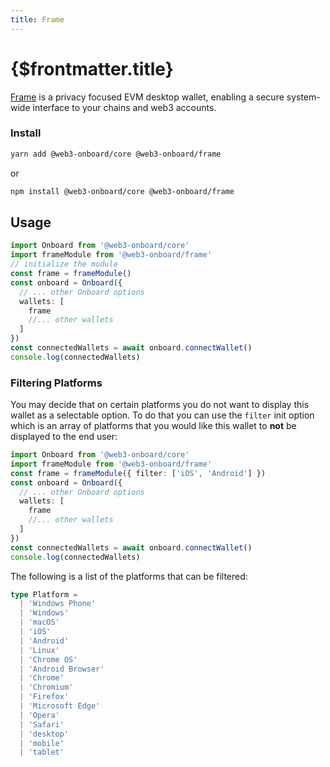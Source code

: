 ```yaml
---
title: Frame
---
```


# {$frontmatter.title}

[Frame](https://frame.sh/) is a privacy focused EVM desktop wallet, enabling a secure system-wide interface to your chains and web3 accounts.

### Install

```sh copy
yarn add @web3-onboard/core @web3-onboard/frame
```

or

```sh copy
npm install @web3-onboard/core @web3-onboard/frame
```

## Usage

```typescript
import Onboard from '@web3-onboard/core'
import frameModule from '@web3-onboard/frame'
// initialize the module
const frame = frameModule()
const onboard = Onboard({
  // ... other Onboard options
  wallets: [
    frame
    //... other wallets
  ]
})
const connectedWallets = await onboard.connectWallet()
console.log(connectedWallets)
```

### Filtering Platforms

You may decide that on certain platforms you do not want to display this wallet as a selectable option. To do that you can use the `filter` init option which is an array of platforms that you would like this wallet to **not** be displayed to the end user:

```typescript
import Onboard from '@web3-onboard/core'
import frameModule from '@web3-onboard/frame'
const frame = frameModule({ filter: ['iOS', 'Android'] })
const onboard = Onboard({
  // ... other Onboard options
  wallets: [
    frame
    //... other wallets
  ]
})
const connectedWallets = await onboard.connectWallet()
console.log(connectedWallets)
```

The following is a list of the platforms that can be filtered:

```typescript
type Platform =
  | 'Windows Phone'
  | 'Windows'
  | 'macOS'
  | 'iOS'
  | 'Android'
  | 'Linux'
  | 'Chrome OS'
  | 'Android Browser'
  | 'Chrome'
  | 'Chromium'
  | 'Firefox'
  | 'Microsoft Edge'
  | 'Opera'
  | 'Safari'
  | 'desktop'
  | 'mobile'
  | 'tablet'
```
